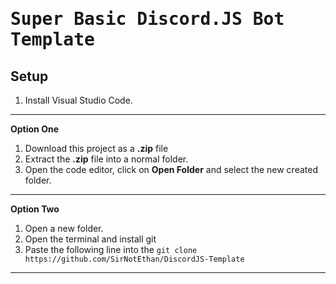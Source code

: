 # <samp>Super Basic Discord.JS Bot Template</samp>

## Setup

1. Install Visual Studio Code.

---------------------------------------------------------------------------------------------------------

**Option One**
1. Download this project as a **.zip** file
2. Extract the **.zip** file into a normal folder.
3. Open the code editor, click on **Open Folder** and select the new created folder.

---------------------------------------------------------------------------------------------------------

**Option Two**
1. Open a new folder.
2. Open the terminal and install git
3. Paste the following line into the `git clone https://github.com/SirNotEthan/DiscordJS-Template`

---------------------------------------------------------------------------------------------------------
